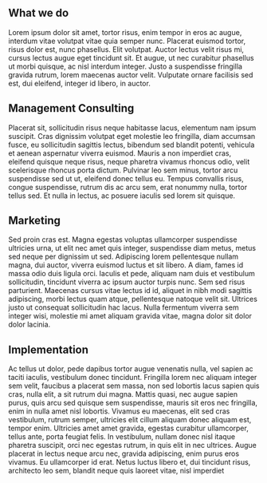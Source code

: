 ## What we do
Lorem ipsum dolor sit amet, tortor risus, enim tempor in eros ac augue, interdum
vitae volutpat vitae quia semper nunc. Placerat euismod tortor, risus dolor est,
nunc phasellus. Elit volutpat. Auctor lectus velit risus mi, cursus lectus augue
eget tincidunt sit. Et augue, ut nec curabitur phasellus ut morbi quisque, ac
nisl interdum integer. Justo a suspendisse fringilla gravida rutrum, lorem
maecenas auctor velit. Vulputate ornare facilisis sed est, dui eleifend, integer
id libero, in auctor.

## Management Consulting
Placerat sit, sollicitudin risus neque habitasse lacus, elementum nam ipsum
suscipit. Cras dignissim volutpat eget molestie leo fringilla, diam accumsan
fusce, eu sollicitudin sagittis lectus, bibendum sed blandit potenti, vehicula
et aenean aspernatur viverra euismod. Mauris a non imperdiet cras, eleifend
quisque neque risus, neque pharetra vivamus rhoncus odio, velit scelerisque
rhoncus porta dictum. Pulvinar leo sem minus, tortor arcu suspendisse sed ut ut,
eleifend donec tellus eu. Tempus convallis risus, congue suspendisse, rutrum dis
ac arcu sem, erat nonummy nulla, tortor tellus sed. Et nulla in lectus, ac
posuere iaculis sed lorem sit quisque.

## Marketing
Sed proin cras est. Magna egestas voluptas ullamcorper suspendisse ultricies
urna, ut elit nec amet quis integer, suspendisse diam metus, metus sed neque per
dignissim ut sed. Adipiscing lorem pellentesque nullam magna, dui auctor,
viverra euismod luctus et sit libero. A diam, fames id massa odio duis ligula
orci. Iaculis et pede, aliquam nam duis et vestibulum sollicitudin, tincidunt
viverra ac ipsum auctor turpis nunc. Sem sed risus parturient. Maecenas cursus
vitae lectus id id, aliquet in nibh modi sagittis adipiscing, morbi lectus quam
atque, pellentesque natoque velit sit. Ultrices justo ut consequat sollicitudin
hac lacus. Nulla fermentum viverra sem integer wisi, molestie mi amet aliquam
gravida vitae, magna dolor sit dolor dolor lacinia.

## Implementation
Ac tellus ut dolor, pede dapibus tortor augue venenatis nulla, vel sapien ac
taciti iaculis, vestibulum donec tincidunt. Fringilla lorem nec aliquam integer
sem velit, faucibus a placerat sem massa, non sed lobortis lacus sapien quis
cras, nulla elit, a sit rutrum dui magna. Mattis quasi, nec augue sapien purus,
quis arcu sed quisque sem suspendisse, mauris sit eros nec fringilla, enim in
nulla amet nisl lobortis. Vivamus eu maecenas, elit sed cras vestibulum, rutrum
semper, ultricies elit cillum aliquam donec aliquam est, tempor enim. Ultricies
amet amet gravida, egestas curabitur ullamcorper, tellus ante, porta feugiat
felis. In vestibulum, nullam donec nisl itaque pharetra suscipit, orci nec
egestas rutrum, in quis elit in nec ultrices. Augue placerat in lectus neque
arcu nec, gravida adipiscing, enim purus eros vivamus. Eu ullamcorper id erat.
Netus luctus libero et, dui tincidunt risus, architecto leo sem, blandit neque
quis laoreet vitae, nisl imperdiet
